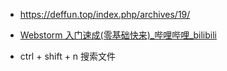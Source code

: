 - https://deffun.top/index.php/archives/19/
- [Webstorm 入门速成(零基础快来)_哔哩哔哩_bilibili](https://www.bilibili.com/video/BV1hM4y1L7fW/?spm_id_from=333.337.search-card.all.click&vd_source=25509bb582bc4a25d86d871d5cdffca3)

- ctrl + shift + n 搜索文件

